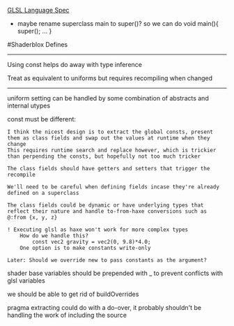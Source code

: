 [GLSL Language Spec](http://www.khronos.org/files/opengles_shading_language.pdf)

- maybe rename superclass main to super()?
	so we can do 
	void main(){
		super();
		...
	}

#Shaderblox Defines

--------------

Using const helps do away with type inference

Treat as equivalent to uniforms but requires recompiling when changed

--------------

uniform setting can be handled by some combination of abstracts and internal utypes

const must be different:
	
	I think the nicest design is to extract the global consts, present them as class fields and swap out the values at runtime when they change
	This requires runtime search and replace however, which is trickier than perpending the consts, but hopefully not too much tricker

	The class fields should have getters and setters that trigger the recompile
	
	We'll need to be careful when defining fields incase they're already defined on a superclass

	The class fields could be dynamic or have underlying types that reflect their nature and handle to-from-haxe conversions such as @:from {x, y, z}
	
	! Executing glsl as haxe won't work for more complex types
		How do we handle this?
			const vec2 gravity = vec2(0, 9.8)*4.0;
		One option is to make constants write-only 

	Later: Should we override new to pass constants as the argument? 


shader base variables should be prepended with _ to prevent conflicts with glsl variables

we should be able to get rid of buildOverrides

pragma extracting could do with a do-over, it probably shouldn't be handling the work of including the source